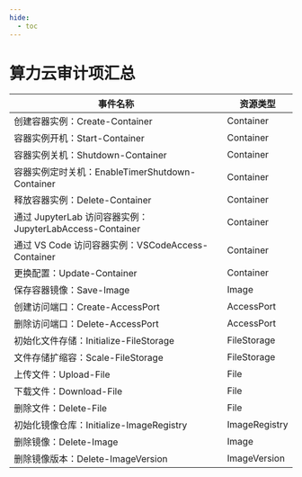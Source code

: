 ```yaml
---
hide:
  - toc
---
```


# 算力云审计项汇总

| 事件名称 | 资源类型 |
| ------- | ------ |
| 创建容器实例：Create-Container | Container |
| 容器实例开机：Start-Container | Container |
| 容器实例关机：Shutdown-Container | Container |
| 容器实例定时关机：EnableTimerShutdown-Container | Container |
| 释放容器实例：Delete-Container | Container |
| 通过 JupyterLab 访问容器实例：JupyterLabAccess-Container | Container |
| 通过 VS Code 访问容器实例：VSCodeAccess-Container | Container |
| 更换配置：Update-Container | Container |
| 保存容器镜像：Save-Image | Image |
| 创建访问端口：Create-AccessPort  | AccessPort |
| 删除访问端口：Delete-AccessPort | AccessPort |
| 初始化文件存储：Initialize-FileStorage | FileStorage |
| 文件存储扩缩容：Scale-FileStorage | FileStorage |
| 上传文件：Upload-File | File |
| 下载文件：Download-File | File|
| 删除文件：Delete-File | File |
| 初始化镜像仓库：Initialize-ImageRegistry | ImageRegistry |
| 删除镜像：Delete-Image | Image |
| 删除镜像版本：Delete-ImageVersion | ImageVersion |